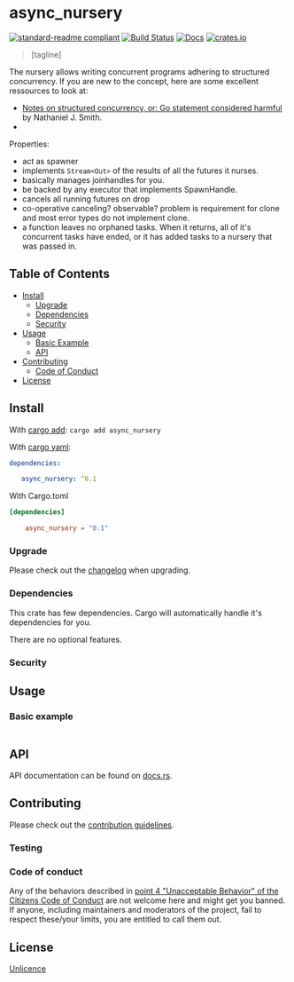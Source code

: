 # async_nursery

[![standard-readme compliant](https://img.shields.io/badge/readme%20style-standard-brightgreen.svg?style=flat-square)](https://github.com/RichardLitt/standard-readme)
[![Build Status](https://api.travis-ci.org/najamelan/async_nursery.svg?branch=master)](https://travis-ci.org/najamelan/async_nursery)
[![Docs](https://docs.rs/async_nursery/badge.svg)](https://docs.rs/async_nursery)
[![crates.io](https://img.shields.io/crates/v/async_nursery.svg)](https://crates.io/crates/async_nursery)


> [tagline]

The nursery allows writing concurrent programs adhering to structured concurrency. If you are new to the concept, here are some excellent ressources to look at:
- [Notes on structured concurrency, or: Go statement considered harmful](https://vorpus.org/blog/notes-on-structured-concurrency-or-go-statement-considered-harmful/) by Nathaniel J. Smith.
-

Properties:

- act as spawner
- implements `Stream<Out>` of the results of all the futures it nurses.
- basically manages joinhandles for you.
- be backed by any executor that implements SpawnHandle.
- cancels all running futures on drop
- co-operative canceling? observable? problem is requirement for clone and most error types do not implement clone.
- a function leaves no orphaned tasks. When it returns, all of it's concurrent tasks have ended, or it has added tasks
  to a nursery that was passed in.

## Table of Contents

- [Install](#install)
   - [Upgrade](#upgrade)
   - [Dependencies](#dependencies)
   - [Security](#security)
- [Usage](#usage)
   - [Basic Example](#basic-example)
   - [API](#api)
- [Contributing](#contributing)
   - [Code of Conduct](#code-of-conduct)
- [License](#license)


## Install
With [cargo add](https://github.com/killercup/cargo-edit):
`cargo add async_nursery`

With [cargo yaml](https://gitlab.com/storedbox/cargo-yaml):
```yaml
dependencies:

   async_nursery: ^0.1
```

With Cargo.toml
```toml
[dependencies]

    async_nursery = "0.1"
```

### Upgrade

Please check out the [changelog](https://github.com/najamelan/async_nursery/blob/master/CHANGELOG.md) when upgrading.


### Dependencies

This crate has few dependencies. Cargo will automatically handle it's dependencies for you.

There are no optional features.


### Security




## Usage



### Basic example

```rust

```

## API

API documentation can be found on [docs.rs](https://docs.rs/async_nursery).


## Contributing

Please check out the [contribution guidelines](https://github.com/najamelan/async_nursery/blob/master/CONTRIBUTING.md).


### Testing


### Code of conduct

Any of the behaviors described in [point 4 "Unacceptable Behavior" of the Citizens Code of Conduct](https://github.com/stumpsyn/policies/blob/master/citizen_code_of_conduct.md#4-unacceptable-behavior) are not welcome here and might get you banned. If anyone, including maintainers and moderators of the project, fail to respect these/your limits, you are entitled to call them out.

## License

[Unlicence](https://unlicense.org/)

